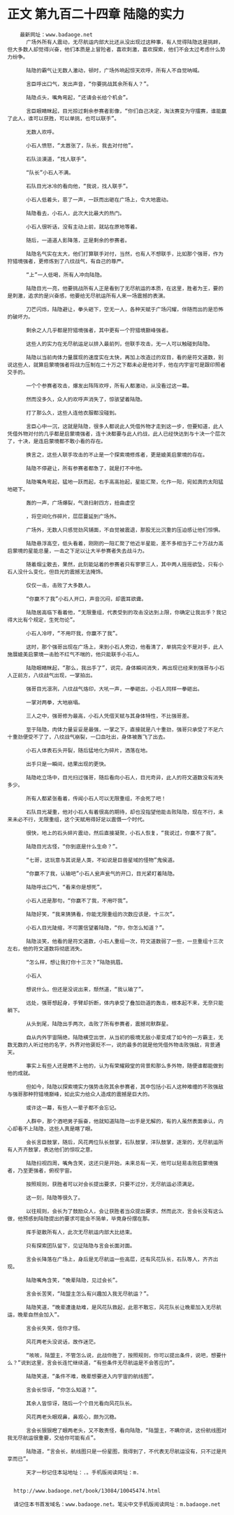 # 正文 第九百二十四章 陆隐的实力
        最新网址：www.badaoge.net
          广场外所有人震动，无尽航运内部大比还从没出现过这种事，有人觉得陆隐这是挑衅，但大多数人却觉得兴奋，他们本质是上冒险者，喜欢刺激，喜欢探索，他们不会太过考虑什么势力纷争。
      
          陆隐的霸气让无数人激动，顿时，广场外响起惊天欢呼，所有人不自觉呐喊。
      
          言臣呼出口气，发出声音，“你要挑战其余所有人？”。
      
          陆隐点头，嘴角弯起，“还请会长给个机会”。
      
          言臣眼睛眯起，目光掠过剩余参赛者影像，“你们自己决定，淘汰赛变为守擂赛，谁能赢了此人，谁可以获胜，可以单挑，也可以联手”。
      
          无数人欢呼。
      
          小石人愤怒，“太嚣张了，队长，我去对付他”。
      
          石队淡漠道，“找人联手”。
      
          “队长”小石人不满。
      
          石队目光冰冷的看向他，“我说，找人联手”。
      
          小石人低着头，恩了一声，一跃而出砸在广场上，令大地震动。
      
          陆隐看去，小石人，此次大比最大的热门。
      
          小石人很听话，没有主动上前，就站在原地等着。
      
          随后，一道道人影降落，正是剩余的参赛者。
      
          陆隐名气实在太大，他们打算联手对付，当然，也有人不想联手，比如那个强哥，作为狩猎境强者，更修炼到了八纹战气，有自己的尊严。
      
          “上”一人低喝，所有人冲向陆隐。
      
          陆隐目光一亮，他要挑战所有人正是看到了无尽航运的本质，在这里，胜者为王，要的是刺激，追求的是兴奋感，他要给无尽航运所有人来一场震撼的表演。
      
          刀芒闪烁，陆隐避让，拳头砸下，空无一人，各种天赋于广场闪耀，伴随而出的是恐怖的破坏力。
      
          剩余之人几乎都是狩猎境强者，其中更有一个狩猎境巅峰强者。
      
          这些人的实力在无尽航运足以排入最前列，但联手攻击，无一人可以触碰到陆隐。
      
          陆隐以当前肉体力量展现的速度实在太快，再加上改造过的双目，看的是符文道数，别说这些人，就算启蒙境强者将战力压制在二十万之下都未必是他对手，他在内宇宙可是跟印照者交手的。
      
          一个个参赛者攻击，爆发出阵阵欢呼，所有人都激动，从没看过这一幕。
      
          然而没多久，众人的欢呼声消失了，惊骇望着陆隐。
      
          打了那么久，这些人连他衣服都没碰到。
      
          言臣心中一沉，这就是陆隐，很多人都说此人凭借外物才走到这一步，但要知道，此人凭借外物对付的几乎都是启蒙境强者，连十决都要与此人约战，此人已经快达到与十决一个层次了，十决，是连启蒙境都不敢小看的存在。
      
          换言之，这些人联手攻击的不止是一个探索境修炼者，更是媲美启蒙境的存在。
      
          陆隐不停避让，所有参赛者都急了，就是打不中他。
      
          陆隐嘴角弯起，猛地一跃而起，右手高高抬起，星能汇聚，化作一阳，宛如真的太阳猛地砸下。
      
          轰的一声，广场爆裂，气浪扫射四方，扭曲虚空
      
          ，将空间化作碎片，层层蔓延到广场外。
      
          广场外，无数人只感觉劲风铺面，不自觉被震退，那股无比沉重的压迫感让他们惊惧。
      
          陆隐悬浮高空，低头看着，刚刚的一阳汇聚了他近半星能，差不多相当于二十万战力高启蒙境的星能总量，一击之下足以让大半参赛者失去战斗力。
      
          随着烟尘散去，果然，此刻能站着的参赛者只有寥寥三人，其中两人摇摇欲坠，只有小石人没什么变化，但目光的震撼无法掩饰。
      
          仅仅一击，击败了大多数人。
      
          “你赢不了我”小石人开口，声音沉闷，却震耳欲聋。
      
          陆隐居高临下看着他，“无限重组，代表受到的攻击没达到上限，你确定让我出手？我记得大比有个规定，生死勿论”。
      
          小石人冷哼，“不用吓我，你赢不了我”。
      
          这时，那个强哥出现在广场上，来到小石人旁边，他看清了，单挑完全不是对手，此人施展媲美启蒙境一击脸不红气不喘的，他只能联手小石人。
      
          陆隐眼睛眯起，“那么，我出手了”，说完，身体瞬间消失，再出现已经来到强哥与小石人正前方，八纹战气出现，一掌拍出。
      
          强哥目光凛冽，八纹战气烙印，大吼一声，一拳砸出，小石人同样一拳砸出。
      
          一掌对两拳，大地崩塌。
      
          三人之中，强哥修为最高，小石人凭借天赋与其身体特性，不比强哥差。
      
          至于陆隐，肉体力量妥妥是最强，一掌之下，直接就是八十重劲，强哥只承受了不足六十重劲便受不了了，八纹战气崩裂，一口血吐出，身体被轰飞了出去。
      
          小石人体表石头开裂，随后猛地化为碎片，洒落在地。
      
          出手只是一瞬间，结果出现的更快。
      
          陆隐屹立场中，目光扫过强哥，随后看向小石人，目光奇异，此人的符文道数没有消失多少。
      
          所有人都紧张看着，传闻小石人可以无限重组，不会死了吧！
      
          石队目光凝重，他对小石人有着很高的期待，却也没指望他能击败陆隐，现在不行，未来未必不行，无限重组，这个天赋用得好足以震慑一个时代。
      
          很快，地上的石头碎片震动，然后直接凝聚，小石人恢复，“我说过，你赢不了我”。
      
          陆隐目光古怪，“你到底是什么生命？”。
      
          “七哥，这玩意与其说是人类，不如说是巨兽星域的怪物”鬼侯道。
      
          “你赢不了我，认输吧”小石人瓮声瓮气的开口，目光紧盯着陆隐。
      
          陆隐呼出口气，“看来你是想死”。
      
          小石人还是那句，“你赢不了我，不用吓我”。
      
          陆隐好笑，“我来猜猜看，你能无限重组的次数应该是，十三次”。
      
          小石人目光陡缩，不可置信望着陆隐，“你，你怎么知道？”。
      
          陆隐淡笑，他看的是符文道数，小石人重组一次，符文道数弱了一些，一旦重组十三次左右，他的符文道数将彻底消失。
      
          “怎么样，想让我打你十三次？”陆隐挑眉。
      
          小石人
      
          想说什么，但还是没说出来，颓然道，“我认输了”。
      
          远处，强哥想起身，手臂却折断，体内承受了叠加劲道的轰击，根本起不来，无奈只能躺下。
      
          从头到尾，陆隐出手两次，击败了所有参赛者，震撼司默群星。
      
          自从内外宇宙隔绝，陆隐横空出世，从当初的极境无敌小辈变成了如今的一方霸主，无数无数的人听过他的名字，外界对他褒贬不一，说的最多的就是他凭借外物击败强敌，背景通天。
      
          事实上有些人还是瞧不上他的，认为有荣耀殿堂的背景和那么多外物，随便谁都能做到他的成就。
      
          但如今，陆隐以探索境实力强势击败其余参赛者，其中包括小石人这种难缠的不败强敌与强哥那种狩猎境巅峰，如此实力给众人造成的震撼是巨大的。
      
          或许这一幕，有些人一辈子都不会忘记。
      
          人群中，那个酒吧男子振奋，他就知道陆隐一出手是无解的，有的人虽然表面承认，内心却看不上陆隐，这些人真是瞎了眼。
      
          会长言臣鼓掌，随后，风花两位队长鼓掌，石队鼓掌，洋队鼓掌，逐渐的，无尽航运所有人齐齐鼓掌，表达他们的惊叹之意。
      
          陆隐扫视四周，嘴角含笑，这还只是开始，未来总有一天，他可以轻易击败启蒙境强者，乃至更强者，俯视宇宙。
      
          按照规则，获胜者可以对会长提出要求，只要不过分，无尽航运必须满足。
      
          这一刻，陆隐等很久了。
      
          以往规则，会长为了鼓励众人，会让获胜者当众提出要求，然而此次，言会长没有这么做，他预感到陆隐提出的要求可能会不简单，毕竟身份摆在那。
      
          挥手驱散所有人，此次无尽航运内部大比结束。
      
          只有探索团队留下，见证陆隐与言会长面对面。
      
          言会长降落在广场上，身后是无尽航运一些高层，还有风花队长，石队等人，齐齐出现。
      
          陆隐嘴角含笑，“晚辈陆隐，见过会长”。
      
          言会长苦笑，“陆盟主怎么有兴趣加入我无尽航运？”。
      
          陆隐笑道，“晚辈遭逢劫难，是风花队救起，此恩不敢忘，风花队长让晚辈加入无尽航运，晚辈自然会加入”。
      
          言会长失笑，信你才怪。
      
          风花两老头没说话，故作迷茫。
      
          “咳咳，陆盟主，不管怎么说，此战你胜了，按照规则，你可以提出条件，说吧，想要什么？”说到这里，言会长连忙继续道，“有些条件无尽航运是不会答应的”。
      
          陆隐笑道，“条件不难，晚辈想要进入内宇宙的航线图”。
      
          言会长惊讶，“你怎么知道？”。
      
          其余人皆惊讶，随后一个个目光看向风花队长。
      
          风花两老头眼观鼻，鼻观心，颇为沉稳。
      
          言会长狠狠瞪了眼两老头，又不敢责怪，看向陆隐，“陆盟主，不瞒你说，这份航线图对我无尽航运很重要，交给你可能有点”。
      
          陆隐道，“言会长，航线图只是一份星图，我得到了，不代表无尽航运没有，只不过是共享而已”。
      
          天才一秒记住本站地址：.。手机版阅读网址：m.
      
      
      http://www.badaoge.net/book/13084/10045474.html
      
      请记住本书首发域名：www.badaoge.net。笔尖中文手机版阅读网址：m.badaoge.net